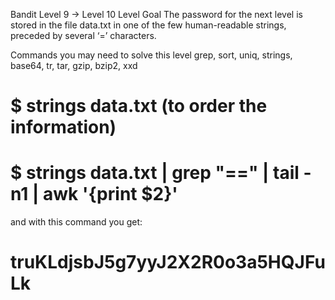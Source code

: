 Bandit Level 9 → Level 10
Level Goal
The password for the next level is stored in the file
 data.txt in one of the few human-readable strings,
 preceded by several ‘=’ characters.

Commands you may need to solve this level
grep, sort, uniq, strings, base64, tr, tar, gzip, bzip2, xxd


# $ strings data.txt (to order the information) 

# $ strings data.txt | grep "=="  | tail -n1 | awk '{print $2}'

and with this command you get:

# truKLdjsbJ5g7yyJ2X2R0o3a5HQJFuLk
